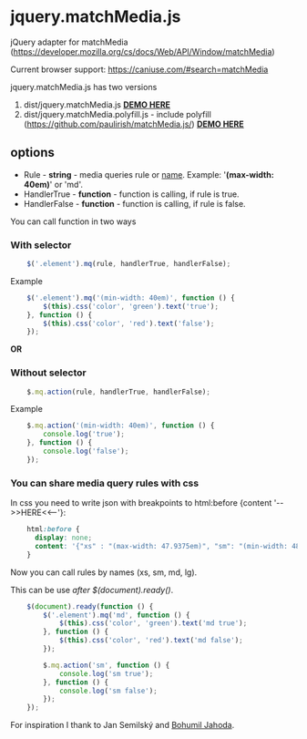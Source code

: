 # jquery.matchMedia.js
jQuery adapter for matchMedia (https://developer.mozilla.org/cs/docs/Web/API/Window/matchMedia)

Current browser support: https://caniuse.com/#search=matchMedia

jquery.matchMedia.js has two versions
1. dist/jquery.matchMedia.js <a href="demo/demo.html"><b>DEMO HERE</b></a>
2. dist/jquery.matchMedia.polyfill.js - include polyfill (https://github.com/paulirish/matchMedia.js/) <a href="demo/demo-and-polyfill.html"><b>DEMO HERE</b></a>

## options
* Rule - **string** - media queries rule or <a href="#you-can-share-media-query-rules-with-css">name</a>. Example: '**(**max-width: 40em**)**' or 'md'.
* HandlerTrue - **function** - function is calling, if rule is true.
* HandlerFalse - **function** - function is calling, if rule is false.

You can call function in two ways

### With selector
```js
    $('.element').mq(rule, handlerTrue, handlerFalse);
```
Example
```js
    $('.element').mq('(min-width: 40em)', function () {
        $(this).css('color', 'green').text('true');
    }, function () {
        $(this).css('color', 'red').text('false');
    });
```

**OR**

### Without selector
```js
    $.mq.action(rule, handlerTrue, handlerFalse);
```
Example
```js
    $.mq.action('(min-width: 40em)', function () {
        console.log('true');
    }, function () {
        console.log('false');
    });
```

### You can share media query rules with css

In css you need to write json with breakpoints to html:before {content '-->>HERE<<--'}:

```css
    html:before {
      display: none;
      content: '{"xs" : "(max-width: 47.9375em)", "sm": "(min-width: 48em) and (max-width: 61.9375em)", "md": "(min-width: 62em) and (max-width: 74.9375em)", "lg": "(min-width: 75em)"}';
    }
```

Now you can call rules by names (xs, sm, md, lg).

This can be use *after $(document).ready()*.

```js
    $(document).ready(function () {
        $('.element').mq('md', function () {
            $(this).css('color', 'green').text('md true');
        }, function () {
            $(this).css('color', 'red').text('md false');
        });

        $.mq.action('sm', function () {
            console.log('sm true');
        }, function () {
            console.log('sm false');
        });
    });
```

For inspiration I thank to Jan Semilský and <a href="https://github.com/Jahoda">Bohumil Jahoda</a>.